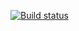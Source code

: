 [![Build status](https://ci.appveyor.com/api/projects/status/u1bwelfit0ovof9r?svg=true)](https://ci.appveyor.com/project/AsaulkaKsenia/card)

